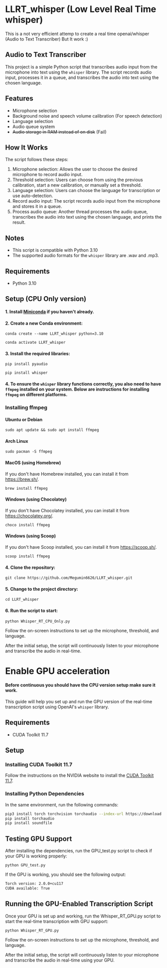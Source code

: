 # LLRT_whisper (Low Level Real Time whisper)
This is a not very efficient attemp to create a real time openai/whisper (Audio to Text Transcriber) But It work :)

## Audio to Text Transcriber

This project is a simple Python script that transcribes audio input from the microphone into text using the `whisper` library. The script records audio input, processes it in a queue, and transcribes the audio into text using the chosen language.

## Features

- Microphone selection
- Background noise and speech volume calibration (For speech detection)
- Language selection
- Audio queue system
- ~~Audio storage in RAM instead of on disk~~ (Fail)


## How It Works

The script follows these steps:

1. Microphone selection: Allows the user to choose the desired microphone to record audio input.
2. Threshold selection: Users can choose from using the previous calibration, start a new calibration, or manually set a threshold.
3. Language selection: Users can choose the language for transcription or use auto-detection.
4. Record audio input: The script records audio input from the microphone and stores it in a queue.
5. Process audio queue: Another thread processes the audio queue, transcribes the audio into text using the chosen language, and prints the result.

## Notes

- This script is compatible with Python 3.10
- The supported audio formats for the `whisper` library are .wav and .mp3.


## Requirements

- Python 3.10


## Setup (CPU Only version)

#### 1. Install [Miniconda](https://docs.conda.io/en/latest/miniconda.html) if you haven't already.
#### 2. Create a new Conda environment:

  `conda create --name LLRT_whisper python=3.10`

  `conda activate LLRT_whisper`
  
#### 3. Install the required libraries:

`pip install pyaudio`

`pip install whisper`

#### 4. To ensure the `whisper` library functions correctly, you also need to have `ffmpeg` installed on your system. Below are instructions for installing `ffmpeg` on different platforms.

### Installing ffmpeg

#### Ubuntu or Debian

`sudo apt update && sudo apt install ffmpeg`

#### Arch Linux

`sudo pacman -S ffmpeg`

#### MacOS (using Homebrew)
If you don't have Homebrew installed, you can install it from https://brew.sh/.

`brew install ffmpeg`

#### Windows (using Chocolatey)
If you don't have Chocolatey installed, you can install it from https://chocolatey.org/.

`choco install ffmpeg`

#### Windows (using Scoop)
If you don't have Scoop installed, you can install it from https://scoop.sh/.

`scoop install ffmpeg`

#### 4. Clone the repository: 

`git clone https://github.com/Megumin6626/LLRT_whisper.git`

#### 5. Change to the project directory: 

`cd LLRT_whisper`

#### 6. Run the script to start: 

`python Whisper_RT_CPU_Only.py`

Follow the on-screen instructions to set up the microphone, threshold, and language.

After the initial setup, the script will continuously listen to your microphone and transcribe the audio in real-time.

# Enable GPU acceleration

#### Before continuous you should have the CPU version setup make sure it work.

This guide will help you set up and run the GPU version of the real-time transcription script using OpenAI's `whisper` library.

## Requirements

- CUDA Toolkit 11.7

## Setup

### Installing CUDA Toolkit 11.7

Follow the instructions on the NVIDIA website to install the [CUDA Toolkit 11.7](https://developer.nvidia.com/cuda-toolkit-archive).

### Installing Python Dependencies

In the same environment, run the following commands:

```bash
pip3 install torch torchvision torchaudio --index-url https://download.pytorch.org/whl/cu117
pip install torchaudio
pip install soundfile
```
## Testing GPU Support

After installing the dependencies, run the GPU_test.py script to check if your GPU is working properly:

`python GPU_test.py`

If the GPU is working, you should see the following output:

```bash
Torch version: 2.0.0+cu117
CUDA available: True
```

## Running the GPU-Enabled Transcription Script

Once your GPU is set up and working, run the Whisper_RT_GPU.py script to start the real-time transcription with GPU support:

`python Whisper_RT_GPU.py`

Follow the on-screen instructions to set up the microphone, threshold, and language.

After the initial setup, the script will continuously listen to your microphone and transcribe the audio in real-time using your GPU.
